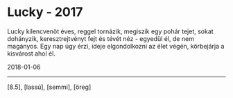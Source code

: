 # Lucky - 2017

Lucky kilencvenöt éves, reggel tornázik, megiszik egy pohár tejet, sokat dohányzik, keresztrejtvényt fejt és tévét néz - egyedül él, de nem magányos. Egy nap úgy érzi, ideje elgondolkozni az élet végén, körbejárja a kisvárost ahol él.

2018-01-06

----

[8.5], [lassú], [semmi], [öreg]
